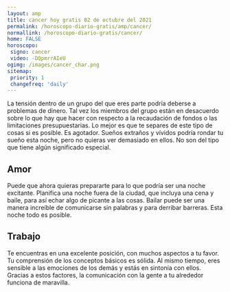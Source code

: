 ```yaml
---
layout: amp
title: cancer hoy gratis 02 de octubre del 2021 
permalink: /horoscopo-diario-gratis/amp/cancer/
normallink: /horoscopo-diario-gratis/cancer/
home: FALSE
horoscopo:
 signo: cancer
 video: -DQpmrrAIeU
ogimg: /images/cancer_char.png
sitemap:
 priority: 1
 changefreq: 'daily'
---
```



La tensión dentro de un grupo del que eres parte podría deberse a problemas de dinero. Tal vez los miembros del grupo están en desacuerdo sobre lo que hay que hacer con respecto a la recaudación de fondos o las limitaciones presupuestarias. Lo mejor es que te separes de este tipo de cosas si es posible. Es agotador. Sueños extraños y vívidos podría rondar tu sueño esta noche, pero no quieras ver demasiado en ellos. No son del tipo que tiene algún significado especial.

## Amor

Puede que ahora quieras prepararte para lo que podría ser una noche excitante. Planifica una noche fuera de la ciudad, que incluya una cena y baile, para así echar algo de picante a las cosas. Bailar puede ser una manera increíble de comunicarse sin palabras y para derribar barreras. Esta noche todo es posible.

## Trabajo

Te encuentras en una excelente posición, con muchos aspectos a tu favor. Tu comprensión de los conceptos básicos es sólida. Al mismo tiempo, eres sensible a las emociones de los demás y estás en sintonía con ellos. Gracias a estos factores, la comunicación con la gente a tu alrededor funciona de maravilla.
